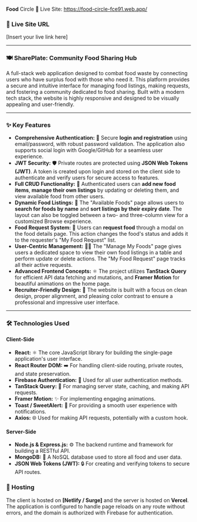 

**Food** Circle 🍎
Live Site:  https://food-circle-fce91.web.app/
### 🚀 Live Site URL

[Insert your live link here]

---

### 🍽️ SharePlate: Community Food Sharing Hub

A full-stack web application designed to combat food waste by connecting users who have surplus food with those who need it. This platform provides a secure and intuitive interface for managing food listings, making requests, and fostering a community dedicated to food sharing. Built with a modern tech stack, the website is highly responsive and designed to be visually appealing and user-friendly.

---

### ✨ Key Features

* **Comprehensive Authentication:** 🔑 Secure **login and registration** using email/password, with robust password validation. The application also supports social login with Google/GitHub for a seamless user experience.
* **JWT Security:** 🛡️ Private routes are protected using **JSON Web Tokens (JWT)**. A token is created upon login and stored on the client side to authenticate and verify users for secure access to features.
* **Full CRUD Functionality:** 📝 Authenticated users can **add new food items**, **manage their own listings** by updating or deleting them, and view available food from other users.
* **Dynamic Food Listings:** 🔎 The "Available Foods" page allows users to **search for foods by name** and **sort listings by their expiry date**. The layout can also be toggled between a two- and three-column view for a customized Browse experience.
* **Food Request System:** 🛒 Users can **request food** through a modal on the food details page. This action changes the food's status and adds it to the requester's "My Food Request" list.
* **User-Centric Management:** 🧑‍💻 The "Manage My Foods" page gives users a dedicated space to view their own food listings in a table and perform update or delete actions. The "My Food Request" page tracks all their active requests.
* **Advanced Frontend Concepts:** ⚛️ The project utilizes **TanStack Query** for efficient API data fetching and mutations, and **Framer Motion** for beautiful animations on the home page.
* **Recruiter-Friendly Design:** 🎨 The website is built with a focus on clean design, proper alignment, and pleasing color contrast to ensure a professional and impressive user interface.

---

### 🛠️ Technologies Used

#### **Client-Side**

* **React:** ⚛️ The core JavaScript library for building the single-page application's user interface.
* **React Router DOM:** ➡️ For handling client-side routing, private routes, and state preservation.
* **Firebase Authentication:** 🔐 Used for all user authentication methods.
* **TanStack Query:** 🚀 For managing server state, caching, and making API requests.
* **Framer Motion:** ✨ For implementing engaging animations.
* **Toast / SweetAlert:** 🔔 For providing a smooth user experience with notifications.
* **Axios:** 🌐 Used for making API requests, potentially with a custom hook.

#### **Server-Side**

* **Node.js & Express.js:** ⚙️ The backend runtime and framework for building a RESTful API.
* **MongoDB:** 📂 A NoSQL database used to store all food and user data.
* **JSON Web Tokens (JWT):** 🔒 For creating and verifying tokens to secure API routes.


### 🚀 Hosting

The client is hosted on **[Netlify / Surge]** and the server is hosted on **Vercel**. The application is configured to handle page reloads on any route without errors, and the domain is authorized with Firebase for authentication.
